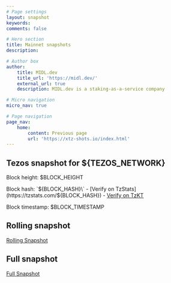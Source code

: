 ```yaml
---
# Page settings
layout: snapshot
keywords:
comments: false

# Hero section
title: Mainnet snapshots
description: 

# Author box
author:
    title: MIDL.dev
    title_url: 'https://midl.dev/'
    external_url: true
    description: MIDL.dev is a staking-as-a-service company

# Micro navigation
micro_nav: true

# Page navigation
page_nav:
    home:
        content: Previous page
        url: 'https://xtz-shots.io/index.html'
---
```


## Tezos snapshot for ${TEZOS_NETWORK}

Block height: $BLOCK_HEIGHT

Block hash: \`${BLOCK_HASH}\` - [Verify on TzStats](https://tzstats.com/${BLOCK_HASH}) - [Verify on TzKT](https://tzkt.io/${BLOCK_HASH})

Block timestamp: $BLOCK_TIMESTAMP

## Rolling snapshot

[Rolling Snapshot](${snapshot_name}.rolling)

## Full snapshot

[Full Snapshot](${snapshot_name}.full)
